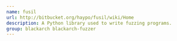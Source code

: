 ```yaml
---
name: fusil
url: http://bitbucket.org/haypo/fusil/wiki/Home
description: A Python library used to write fuzzing programs.
group: blackarch blackarch-fuzzer
---
```

